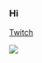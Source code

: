 ### Hi

[Twitch](https://twitch.tv/jubewe)

<img src="https://github-readme-stats.vercel.app/api?username=jubewe&show_icons=true&hide_border=false&title_color=00ffff&icon_color=FFE400&bg_color=ff9d1117&text_color=ffffff&border_color=0c1a25"/>
